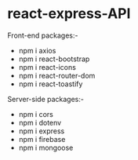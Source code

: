 # react-express-API
  Front-end packages:-
   - npm i axios
   - npm i react-bootstrap
   - npm i react-icons
   - npm i react-router-dom
   - npm i react-toastify

 Server-side packages:-
   - npm i cors
   - npm i dotenv
   - npm i express
   - npm i firebase
   - npm i mongoose
   
   
